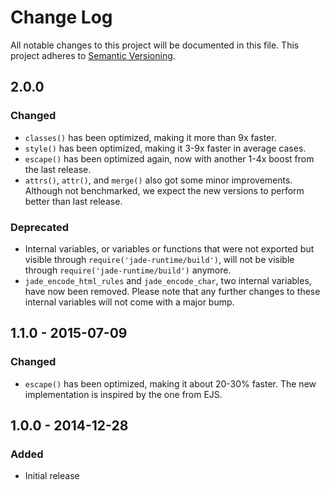 # Change Log
All notable changes to this project will be documented in this file.
This project adheres to [Semantic Versioning](http://semver.org/).

## 2.0.0
### Changed
- `classes()` has been optimized, making it more than 9x faster.
- `style()` has been optimized, making it 3-9x faster in average cases.
- `escape()` has been optimized again, now with another 1-4x boost from the
  last release.
- `attrs()`, `attr()`, and `merge()` also got some minor improvements.
  Although not benchmarked, we expect the new versions to perform better than
  last release.

### Deprecated
- Internal variables, or variables or functions that were not exported but
  visible through `require('jade-runtime/build')`, will not be visible through
  `require('jade-runtime/build')` anymore.
- `jade_encode_html_rules` and `jade_encode_char`, two internal variables, have
  now been removed. Please note that any further changes to these internal
  variables will not come with a major bump.

## 1.1.0 - 2015-07-09
### Changed
- `escape()` has been optimized, making it about 20-30% faster. The new
  implementation is inspired by the one from EJS.

## 1.0.0 - 2014-12-28
### Added
- Initial release
